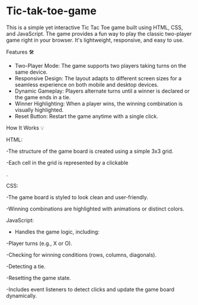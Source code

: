 # Tic-tak-toe-game
This is a simple yet interactive Tic Tac Toe game built using HTML, CSS, and JavaScript. The game provides a fun way to play the classic two-player game right in your browser. It's lightweight, responsive, and easy to use.

Features 🛠️
- Two-Player Mode: The game supports two players taking turns on the same device.
- Responsive Design: The layout adapts to different screen sizes for a seamless experience on both mobile and desktop devices.
- Dynamic Gameplay: Players alternate turns until a winner is declared or the game ends in a tie.
- Winner Highlighting: When a player wins, the winning combination is visually highlighted.
- Reset Button: Restart the game anytime with a single click.
 
How It Works 💡

HTML:

-The structure of the game board is created using a simple 3x3 grid.

-Each cell in the grid is represented by a clickable <div>.

CSS:

-The game board is styled to look clean and user-friendly.

-Winning combinations are highlighted with animations or distinct colors.

JavaScript:

- Handles the game logic, including:
 
-Player turns (e.g., X or O).

-Checking for winning conditions (rows, columns, diagonals).

-Detecting a tie.

-Resetting the game state.

-Includes event listeners to detect clicks and update the game board dynamically.



